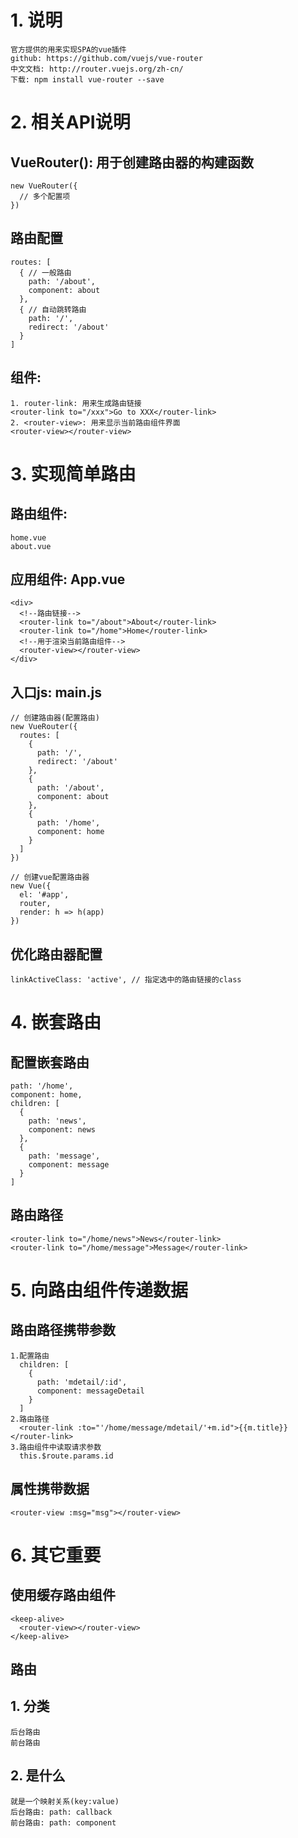# 1. 说明
	官方提供的用来实现SPA的vue插件
	github: https://github.com/vuejs/vue-router
	中文文档: http://router.vuejs.org/zh-cn/
	下载: npm install vue-router --save
  
# 2. 相关API说明
## VueRouter(): 用于创建路由器的构建函数
    new VueRouter({
      // 多个配置项
    })
## 路由配置
    routes: [
      { // 一般路由
        path: '/about',
        component: about
      },
      { // 自动跳转路由
        path: '/', 
        redirect: '/about'
      }
    ]
## 组件:
	1. router-link: 用来生成路由链接
	<router-link to="/xxx">Go to XXX</router-link>
	2. <router-view>: 用来显示当前路由组件界面
	<router-view></router-view>
      
# 3. 实现简单路由
## 路由组件:
	home.vue
	about.vue
## 应用组件: App.vue
    <div>
      <!--路由链接-->
      <router-link to="/about">About</router-link>
      <router-link to="/home">Home</router-link>
      <!--用于渲染当前路由组件-->
      <router-view></router-view>  
    </div>
## 入口js: main.js
    // 创建路由器(配置路由)
    new VueRouter({
      routes: [
        {
          path: '/',
          redirect: '/about'
        },
        {
          path: '/about',
          component: about
        },
        {
          path: '/home',
          component: home
        }
      ]
    })
      
    // 创建vue配置路由器
    new Vue({
      el: '#app',
      router,
      render: h => h(app)
    })
## 优化路由器配置
    linkActiveClass: 'active', // 指定选中的路由链接的class
    
# 4. 嵌套路由
## 配置嵌套路由
    path: '/home',
    component: home,
    children: [
      {
        path: 'news',
        component: news
      },
      {
        path: 'message',
        component: message
      }
    ]
## 路由路径
    <router-link to="/home/news">News</router-link>
    <router-link to="/home/message">Message</router-link>

# 5. 向路由组件传递数据
## 路由路径携带参数
	1.配置路由
      children: [
        {
          path: 'mdetail/:id',
          component: messageDetail
        }
      ]
    2.路由路径
      <router-link :to="'/home/message/mdetail/'+m.id">{{m.title}}</router-link>
    3.路由组件中读取请求参数
      this.$route.params.id
## <router-view>属性携带数据
    <router-view :msg="msg"></router-view>

# 6. 其它重要
## 使用<keep-alive>缓存路由组件
    <keep-alive>
      <router-view></router-view>
    </keep-alive>

## 路由
## 1. 分类 
	后台路由
	前台路由
## 2. 是什么
	就是一个映射关系(key:value)
	后台路由: path: callback
	前台路由: path: component